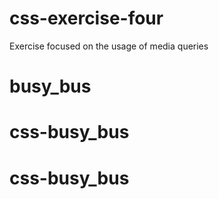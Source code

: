 # css-exercise-four
Exercise focused on the usage of media queries
# busy_bus
# css-busy_bus
# css-busy_bus
